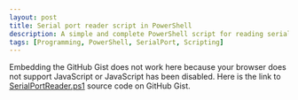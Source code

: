 ```yaml
---
layout: post
title: Serial port reader script in PowerShell
description: A simple and complete PowerShell script for reading serial data from a Serial Port and export it into a file.
tags: [Programming, PowerShell, SerialPort, Scripting]
---
```


<script src="https://gist.github.com/heiswayi/10b412aa96d3f35d85f5f8c2e0075a33.js"></script>
<noscript><p class="warning">
Embedding the GitHub Gist does not work here because your browser does not support JavaScript or JavaScript has been disabled. Here is the link to <a href="https://gist.github.com/heiswayi/10b412aa96d3f35d85f5f8c2e0075a33">SerialPortReader.ps1</a> source code on GitHub Gist.
</p></noscript>

